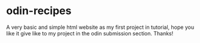 # odin-recipes
A very basic and simple html website as my first project in tutorial, hope you like it
give like to my project in the odin submission section.
Thanks!
